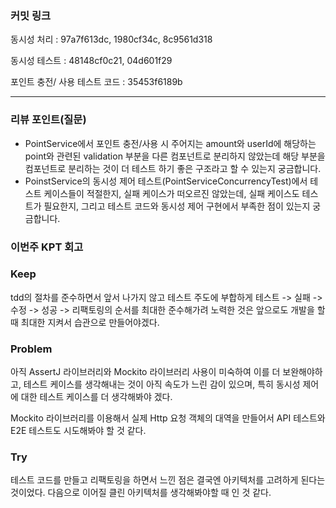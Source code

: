 ### **커밋 링크**
동시성 처리 : 97a7f613dc, 1980cf34c, 8c9561d318

동시성 테스트 : 48148cf0c21, 04d601f29

포인트 충전/ 사용  테스트 코드 : 35453f6189b

---
### **리뷰 포인트(질문)**
- PointService에서 포인트 충전/사용 시 주어지는 amount와 userId에 해당하는 point와 관련된 validation 부분을
  다른 컴포넌트로 분리하지 않았는데 해당 부분을 컴포넌트로 분리하는 것이 더 테스트 하기 좋은 구조라고 할 수 있는지 궁금합니다.
- PoinstService의 동시성 제어 테스트(PointServiceConcurrencyTest)에서 테스트 케이스들이 적절한지, 실패 케이스가 떠오르진
  않았는데, 실패 케이스도 테스트가 필요한지, 그리고 테스트 코드와 동시성 제어 구현에서 부족한 점이 있는지 궁금합니다.


### **이번주 KPT 회고**

### Keep
tdd의 절차를 준수하면서 앞서 나가지 않고 테스트 주도에 부합하게 테스트 -> 실패 -> 수정 -> 성공 -> 리팩토링의 순서를 
최대한 준수해가려 노력한 것은 앞으로도 개발을 할 때 최대한 지켜서 습관으로 만들어야겠다.

### Problem
아직 AssertJ 라이브러리와 Mockito 라이브러리 사용이 미숙하여 이를 더 보완해야하고, 테스트 케이스를 생각해내는 것이 아직
속도가 느린 감이 있으며, 특히 동시성 제어에 대한 테스트 케이스를 더 생각해봐야 겠다. 

Mockito 라이브러리를 이용해서 실제 Http 요청 객체의 대역을 만들어서 API 테스트와 E2E 테스트도 시도해봐야 할 것 같다.

### Try
테스트 코드를 만들고 리팩토링을 하면서 느낀 점은 결국엔 아키텍처를 고려하게 된다는 것이었다. 다음으로 이어질 클린 아키텍처를 
생각해봐야할 때 인 것 같다.